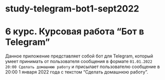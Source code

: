 # study-telegram-bot1-sept2022
# 6 курс. Курсовая работа “Бот в Telegram”
Данное приложение представляет собой бот для Telegram, который умеет принимать от пользователя сообщения в формате `01.01.2022 20:00 Сделать домашнюю работу` и присылает пользователю сообщение в 20:00 1 января 2022 года с текстом “Сделать домашнюю работу”.
